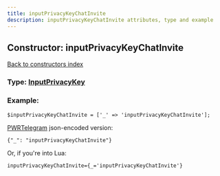 ```yaml
---
title: inputPrivacyKeyChatInvite
description: inputPrivacyKeyChatInvite attributes, type and example
---
```

## Constructor: inputPrivacyKeyChatInvite  
[Back to constructors index](index.md)






### Type: [InputPrivacyKey](../types/InputPrivacyKey.md)


### Example:

```
$inputPrivacyKeyChatInvite = ['_' => 'inputPrivacyKeyChatInvite'];
```  

[PWRTelegram](https://pwrtelegram.xyz) json-encoded version:

```
{"_": "inputPrivacyKeyChatInvite"}
```


Or, if you're into Lua:  


```
inputPrivacyKeyChatInvite={_='inputPrivacyKeyChatInvite'}

```


